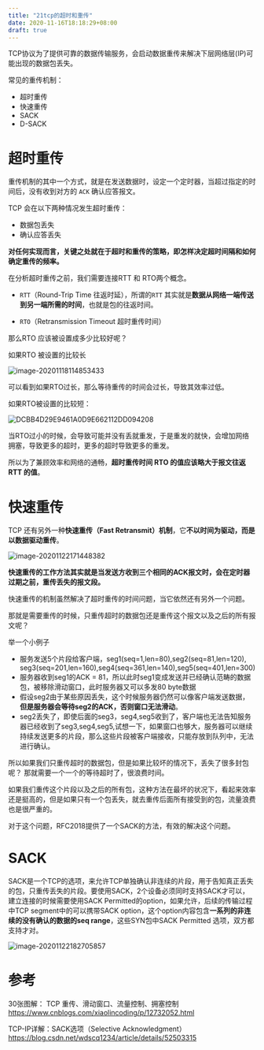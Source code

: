 ```yaml
---
title: "21tcp的超时和重传"
date: 2020-11-16T18:18:29+08:00
draft: true
---
```


TCP协议为了提供可靠的数据传输服务，会启动数据重传来解决下层网络层(IP)可能出现的数据包丢失。

常见的重传机制：

- 超时重传
- 快速重传
- SACK
- D-SACK



#  超时重传

重传机制的其中一个方式，就是在发送数据时，设定一个定时器，当超过指定的时间后，没有收到对方的 `ACK` 确认应答报文。

TCP 会在以下两种情况发生超时重传：

- 数据包丢失
- 确认应答丢失



**对任何实现而言，关键之处就在于超时和重传的策略，即怎样决定超时间隔和如何确定重传的频率。**



在分析超时重传之前，我们需要连接RTT 和 RTO两个概念。



-  `RTT`（Round-Trip Time 往返时延），所谓的`RTT` 其实就是**数据从网络一端传送到另一端所需的时间**，也就是包的往返时间。

- `RTO`（Retransmission Timeout 超时重传时间）



那么RTO 应该被设置成多少比较好呢？

如果RTO 被设置的比较长

![image-20201118114853433](./image-20201118114853433.png)



可以看到如果RTO过长，那么等待重传的时间会过长，导致其效率过低。

如果RTO被设置的比较短：

![DCBB4D29E9461A0D9E662112DD094208](DCBB4D29E9461A0D9E662112DD094208.png)

当RTO过小的时候，会导致可能并没有丢就重发，于是重发的就快，会增加网络拥塞，导致更多的超时，更多的超时导致更多的重发。



所以为了兼顾效率和网络的通畅，**超时重传时间 RTO 的值应该略大于报文往返 RTT 的值**。



# 快速重传

TCP 还有另外一种**快速重传（Fast Retransmit）机制**，它**不以时间为驱动，而是以数据驱动重传**。

![image-20201122171448382](image-20201122171448382.png)

**快速重传的工作方法其实就是当发送方收到三个相同的ACK报文时，会在定时器过期之前，重传丢失的报文段。**

快速重传的机制虽然解决了超时重传的时间问题，当它依然还有另外一个问题。

那就是需要重传的时候，只重传超时的数据包还是重传这个报文以及之后的所有报文呢？

举一个小例子

- 服务发送5个片段给客户端，seg1(seq=1,len=80),seg2(seq=81,len=120), seg3(seq=201,len=160),seg4(seq=361,len=140),seg5(seq=401,len=300)
- 服务器收到seg1的ACK = 81，所以此时seg1变成发送并已经确认范畴的数据包，被移除滑动窗口，此时服务器又可以多发80 byte数据
- 假设seg2由于某些原因丢失，这个时候服务器仍然可以像客户端发送数据，**但是服务器会等待seg2的ACK，否则窗口无法滑动**。
- seg2丢失了，即使后面的seg3，seg4,seg5收到了，客户端也无法告知服务器已经收到了seg3,seg4,seg5,试想一下，如果窗口也够大，服务器可以继续持续发送更多的片段，那么这些片段被客户端接收，只能存放到队列中，无法进行确认。



所以如果我们只重传超时的数据包，但是如果比较坏的情况下，丢失了很多封包呢？  那就需要一个一个的等待超时了，很浪费时间。

如果我们重传这个片段以及之后的所有包，这种方法在最坏的状况下，看起来效率还是挺高的，但是如果只有一个包丢失，就去重传后面所有接受到的包，流量浪费也是很严重的。

对于这个问题，RFC2018提供了一个SACK的方法，有效的解决这个问题。

# SACK 

SACK是一个TCP的选项，来允许TCP单独确认非连续的片段，用于告知真正丢失的包，只重传丢失的片段。要使用SACK，2个设备必须同时支持SACK才可以，建立连接的时候需要使用SACK Permitted的option，如果允许，后续的传输过程中TCP segment中的可以携带SACK option，这个option内容包含**一系列的非连续的没有确认的数据的seq range**，这些SYN包中SACK Permitted 选项，双方都支持才对。



![image-20201122182705857](image-20201122182705857.png)







# 参考

30张图解： TCP 重传、滑动窗口、流量控制、拥塞控制   https://www.cnblogs.com/xiaolincoding/p/12732052.html

TCP-IP详解：SACK选项（Selective Acknowledgment）https://blog.csdn.net/wdscq1234/article/details/52503315

